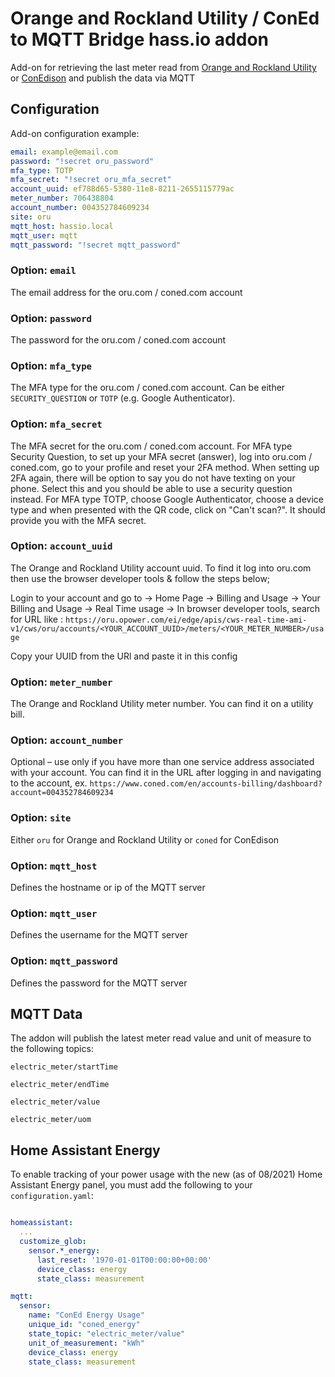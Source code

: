 # Orange and Rockland Utility / ConEd to MQTT Bridge hass.io addon

Add-on for retrieving the last meter read from [Orange and Rockland Utility](oru.com) or [ConEdison](coned.com) and publish the data via MQTT

## Configuration

Add-on configuration example:

```yaml
email: example@email.com
password: "!secret oru_password"
mfa_type: TOTP
mfa_secret: "!secret oru_mfa_secret"
account_uuid: ef788d65-5380-11e8-8211-2655115779ac
meter_number: 706438804
account_number: 004352784609234
site: oru
mqtt_host: hassio.local
mqtt_user: mqtt
mqtt_password: "!secret mqtt_password"
```

### Option: `email`

The email address for the oru.com / coned.com account

### Option: `password`

The password for the oru.com / coned.com account

### Option: `mfa_type`

The MFA type for the oru.com / coned.com account. Can be either `SECURITY_QUESTION` or `TOTP` (e.g. Google Authenticator).

### Option: `mfa_secret`

The MFA secret for the oru.com / coned.com account. For MFA type Security Question, to set up your MFA secret (answer), log into oru.com / coned.com, go to your profile and reset your 2FA method. When setting up 2FA again, there will be option to say you do not have texting on your phone. Select this and you should be able to use a security question instead.
For MFA type TOTP, choose Google Authenticator, choose a device type and when presented with the QR code, click on "Can't scan?". It should provide you with the MFA secret.

### Option: `account_uuid`

The Orange and Rockland Utility account uuid. To find it log into oru.com then use the browser developer tools & follow the steps below;

Login to your account and go to
-> Home Page
-> Billing and Usage
-> Your Billing and Usage
-> Real Time usage
-> In browser developer tools, search for URL like : `https://oru.opower.com/ei/edge/apis/cws-real-time-ami-v1/cws/oru/accounts/<YOUR_ACCOUNT_UUID>/meters/<YOUR_METER_NUMBER>/usage`

Copy your UUID from the URl and paste it in this config

### Option: `meter_number`

The Orange and Rockland Utility meter number. You can find it on a utility bill.

### Option: `account_number`

Optional – use only if you have more than one service address associated with your account. You can find it in the URL after logging in and navigating to the account, ex. `https://www.coned.com/en/accounts-billing/dashboard?account=004352784609234`

### Option: `site`

Either `oru` for Orange and Rockland Utility or `coned` for ConEdison

### Option: `mqtt_host`

Defines the hostname or ip of the MQTT server

### Option: `mqtt_user`

Defines the username for the MQTT server

### Option: `mqtt_password`

Defines the password for the MQTT server

## MQTT Data

The addon will publish the latest meter read value and unit of measure to the following topics:

`electric_meter/startTime`

`electric_meter/endTime`

`electric_meter/value`

`electric_meter/uom`

## Home Assistant Energy

To enable tracking of your power usage with the new (as of 08/2021) Home Assistant Energy panel, you must add the following to your `configuration.yaml`:

```yaml

homeassistant:
  ...
  customize_glob:
    sensor.*_energy:
      last_reset: '1970-01-01T00:00:00+00:00'
      device_class: energy
      state_class: measurement

mqtt:
  sensor:
    name: "ConEd Energy Usage"
    unique_id: "coned_energy"
    state_topic: "electric_meter/value"
    unit_of_measurement: "kWh"
    device_class: energy
    state_class: measurement

```
